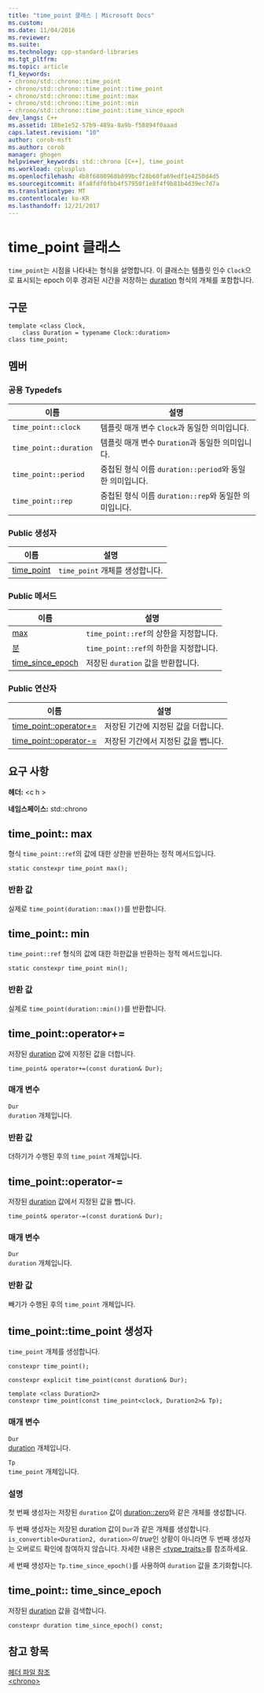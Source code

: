 ```yaml
---
title: "time_point 클래스 | Microsoft Docs"
ms.custom: 
ms.date: 11/04/2016
ms.reviewer: 
ms.suite: 
ms.technology: cpp-standard-libraries
ms.tgt_pltfrm: 
ms.topic: article
f1_keywords:
- chrono/std::chrono::time_point
- chrono/std::chrono::time_point::time_point
- chrono/std::chrono::time_point::max
- chrono/std::chrono::time_point::min
- chrono/std::chrono::time_point::time_since_epoch
dev_langs: C++
ms.assetid: 18be1e52-57b9-489a-8a9b-f58894f0aaad
caps.latest.revision: "10"
author: corob-msft
ms.author: corob
manager: ghogen
helpviewer_keywords: std::chrono [C++], time_point
ms.workload: cplusplus
ms.openlocfilehash: 4b8f6880968b899bcf28b60fa69edf1e4250d4d5
ms.sourcegitcommit: 8fa8fdf0fbb4f57950f1e8f4f9b81b4d39ec7d7a
ms.translationtype: MT
ms.contentlocale: ko-KR
ms.lasthandoff: 12/21/2017
---
```

# <a name="timepoint-class"></a>time_point 클래스
`time_point`는 시점을 나타내는 형식을 설명합니다. 이 클래스는 템플릿 인수 `Clock`으로 표시되는 epoch 이후 경과된 시간을 저장하는 [duration](../standard-library/duration-class.md) 형식의 개체를 포함합니다.  
  
## <a name="syntax"></a>구문  
  
```  
template <class Clock,  
    class Duration = typename Clock::duration>  
class time_point;  
```  
  
## <a name="members"></a>멤버  
  
### <a name="public-typedefs"></a>공용 Typedefs  
  
|이름|설명|  
|----------|-----------------|  
|`time_point::clock`|템플릿 매개 변수 `Clock`과 동일한 의미입니다.|  
|`time_point::duration`|템플릿 매개 변수 `Duration`과 동일한 의미입니다.|  
|`time_point::period`|중첩된 형식 이름 `duration::period`와 동일한 의미입니다.|  
|`time_point::rep`|중첩된 형식 이름 `duration::rep`와 동일한 의미입니다.|  
  
### <a name="public-constructors"></a>Public 생성자  
  
|이름|설명|  
|----------|-----------------|  
|[time_point](#time_point)|`time_point` 개체를 생성합니다.|  
  
### <a name="public-methods"></a>Public 메서드  
  
|이름|설명|  
|----------|-----------------|  
|[max](#max)|`time_point::ref`의 상한을 지정합니다.|  
|[분](#min)|`time_point::ref`의 하한을 지정합니다.|  
|[time_since_epoch](#time_since_epoch)|저장된 `duration` 값을 반환합니다.|  
  
### <a name="public-operators"></a>Public 연산자  
  
|이름|설명|  
|----------|-----------------|  
|[time_point::operator+=](#op_add_eq)|저장된 기간에 지정된 값을 더합니다.|  
|[time_point::operator-=](#operator-_eq)|저장된 기간에서 지정된 값을 뺍니다.|  
  
## <a name="requirements"></a>요구 사항  
 **헤더:** \<c h >  
  
 **네임스페이스:** std::chrono  
  
##  <a name="max"></a>time_point:: max
 형식 `time_point::ref`의 값에 대한 상한을 반환하는 정적 메서드입니다.  
  
```  
static constexpr time_point max();
```  
  
### <a name="return-value"></a>반환 값  
 실제로 `time_point(duration::max())`를 반환합니다.  
  
##  <a name="min"></a>time_point:: min
 `time_point::ref` 형식의 값에 대한 하한값을 반환하는 정적 메서드입니다.  
  
```  
static constexpr time_point min();
```  
  
### <a name="return-value"></a>반환 값  
 실제로 `time_point(duration::min())`를 반환합니다.  
  
##  <a name="op_add_eq"></a>  time_point::operator+=  
 저장된 [duration](../standard-library/duration-class.md) 값에 지정된 값을 더합니다.  
  
```  
time_point& operator+=(const duration& Dur);
```  
  
### <a name="parameters"></a>매개 변수  
 `Dur`  
 `duration` 개체입니다.  
  
### <a name="return-value"></a>반환 값  
 더하기가 수행된 후의 `time_point` 개체입니다.  
  
##  <a name="time_point__operator-_eq"></a>  time_point::operator-=  
 저장된 [duration](../standard-library/duration-class.md) 값에서 지정된 값을 뺍니다.  
  
```  
time_point& operator-=(const duration& Dur);
```  
  
### <a name="parameters"></a>매개 변수  
 `Dur`  
 `duration` 개체입니다.  
  
### <a name="return-value"></a>반환 값  
 빼기가 수행된 후의 `time_point` 개체입니다.  
  
##  <a name="time_point"></a>  time_point::time_point 생성자  
 `time_point` 개체를 생성합니다.  
  
```  
constexpr time_point();

constexpr explicit time_point(const duration& Dur);

template <class Duration2>  
constexpr time_point(const time_point<clock, Duration2>& Tp);
```  
  
### <a name="parameters"></a>매개 변수  
 `Dur`  
 [duration](../standard-library/duration-class.md) 개체입니다.  
  
 `Tp`  
 `time_point` 개체입니다.  
  
### <a name="remarks"></a>설명  
 첫 번째 생성자는 저장된 `duration` 값이 [duration::zero](../standard-library/duration-class.md#zero)와 같은 개체를 생성합니다.  
  
 두 번째 생성자는 저장된 duration 값이 `Dur`과 같은 개체를 생성합니다. `is_convertible<Duration2, duration>`*이 true*인 상황이 아니라면 두 번째 생성자는 오버로드 확인에 참여하지 않습니다. 자세한 내용은 [<type_traits>](../standard-library/type-traits.md)를 참조하세요.  
  
 세 번째 생성자는 `Tp.time_since_epoch()`를 사용하여 `duration` 값을 초기화합니다.  
  
##  <a name="time_since_epoch"></a>time_point:: time_since_epoch
 저장된 [duration](../standard-library/duration-class.md) 값을 검색합니다.  
  
```  
constexpr duration time_since_epoch() const;
```  
  
## <a name="see-also"></a>참고 항목  
 [헤더 파일 참조](../standard-library/cpp-standard-library-header-files.md)   
 [\<chrono>](../standard-library/chrono.md)

